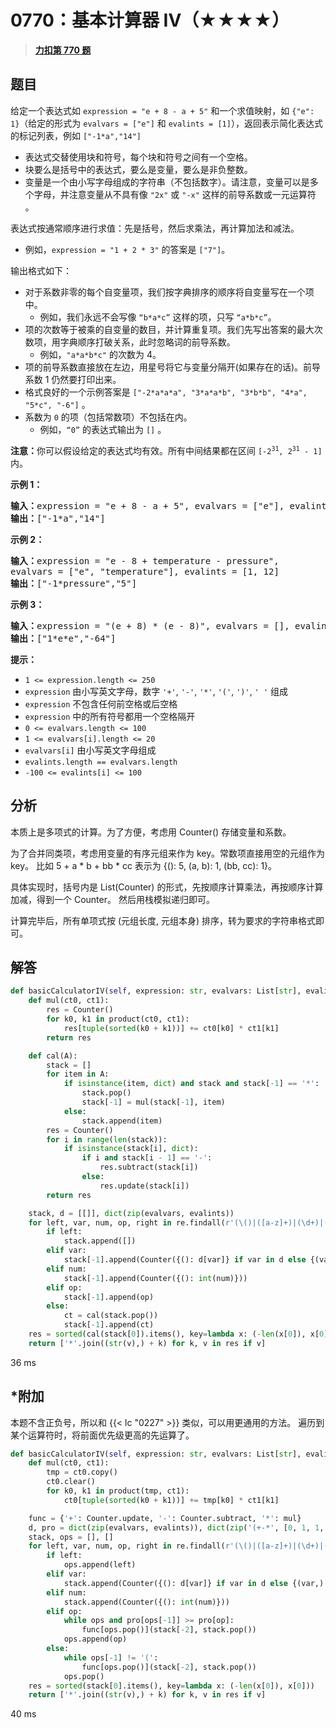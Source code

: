 # 0770：基本计算器 IV（★★★★）


> <u>**[力扣第 770 题](https://leetcode.cn/problems/basic-calculator-iv/)**</u>

## 题目

<p>给定一个表达式如 <code>expression = "e + 8 - a + 5"</code> 和一个求值映射，如 <code>{"e": 1}</code>（给定的形式为 <code>evalvars = ["e"]</code> 和 <code>evalints = [1]</code>），返回表示简化表达式的标记列表，例如 <code>["-1*a","14"]</code></p>

<ul>
<li>表达式交替使用块和符号，每个块和符号之间有一个空格。</li>
<li>块要么是括号中的表达式，要么是变量，要么是非负整数。</li>
<li>变量是一个由小写字母组成的字符串（不包括数字）。请注意，变量可以是多个字母，并注意变量从不具有像 <code>"2x"</code> 或 <code>"-x"</code> 这样的前导系数或一元运算符 。</li>
</ul>

<p>表达式按通常顺序进行求值：先是括号，然后求乘法，再计算加法和减法。</p>

<ul>
<li>例如，<code>expression = "1 + 2 * 3"</code> 的答案是 <code>["7"]</code>。</li>
</ul>

<p>输出格式如下：</p>

<ul>
<li>对于系数非零的每个自变量项，我们按字典排序的顺序将自变量写在一个项中。
<ul>
<li>例如，我们永远不会写像 <code>“b*a*c”</code> 这样的项，只写 <code>“a*b*c”</code>。</li>
</ul>
</li>
<li>项的次数等于被乘的自变量的数目，并计算重复项。我们先写出答案的最大次数项，用字典顺序打破关系，此时忽略词的前导系数。
<ul>
<li>例如，<code>"a*a*b*c"</code> 的次数为 4。</li>
</ul>
</li>
<li>项的前导系数直接放在左边，用星号将它与变量分隔开(如果存在的话)。前导系数 1 仍然要打印出来。</li>
<li>格式良好的一个示例答案是 <code>["-2*a*a*a", "3*a*a*b", "3*b*b", "4*a", "5*c", "-6"]</code> 。</li>
<li>系数为 <code>0</code> 的项（包括常数项）不包括在内。
<ul>
<li>例如，<code>“0”</code> 的表达式输出为 <code>[]</code> 。</li>
</ul>
</li>
</ul>

<p><strong>注意：</strong>你可以假设给定的表达式均有效。所有中间结果都在区间 <code>[-2<sup>31</sup>, 2<sup>31</sup> - 1]</code> 内。</p>



<p><strong>示例 1：</strong></p>

<pre>
<strong>输入：</strong>expression = "e + 8 - a + 5", evalvars = ["e"], evalints = [1]
<strong>输出：</strong>["-1*a","14"]
</pre>

<p><strong>示例 2：</strong></p>

<pre>
<strong>输入：</strong>expression = "e - 8 + temperature - pressure",
evalvars = ["e", "temperature"], evalints = [1, 12]
<strong>输出：</strong>["-1*pressure","5"]
</pre>

<p><strong>示例 3：</strong></p>

<pre>
<strong>输入：</strong>expression = "(e + 8) * (e - 8)", evalvars = [], evalints = []
<strong>输出：</strong>["1*e*e","-64"]
</pre>



<p><strong>提示：</strong></p>

<ul>
<li><code>1 &lt;= expression.length &lt;= 250</code></li>
<li><code>expression</code> 由小写英文字母，数字 <code>'+'</code>, <code>'-'</code>, <code>'*'</code>, <code>'('</code>, <code>')'</code>, <code>' '</code> 组成</li>
<li><code>expression</code> 不包含任何前空格或后空格</li>
<li><code>expression</code> 中的所有符号都用一个空格隔开</li>
<li><code>0 &lt;= evalvars.length &lt;= 100</code></li>
<li><code>1 &lt;= evalvars[i].length &lt;= 20</code></li>
<li><code>evalvars[i]</code> 由小写英文字母组成</li>
<li><code>evalints.length == evalvars.length</code></li>
<li><code>-100 &lt;= evalints[i] &lt;= 100</code></li>
</ul>


## 分析

本质上是多项式的计算。为了方便，考虑用 Counter() 存储变量和系数。

为了合并同类项，考虑用变量的有序元组来作为 key。常数项直接用空的元组作为 key。
比如 5 + a * b + bb * cc 表示为 {(): 5, (a, b): 1, (bb, cc): 1}。

具体实现时，括号内是 List(Counter) 的形式，先按顺序计算乘法，再按顺序计算加减，得到一个 Counter。
然后用栈模拟递归即可。

计算完毕后，所有单项式按 (元组长度, 元组本身) 排序，转为要求的字符串格式即可。

## 解答

```python
def basicCalculatorIV(self, expression: str, evalvars: List[str], evalints: List[int]) -> List[str]:
    def mul(ct0, ct1):
        res = Counter()
        for k0, k1 in product(ct0, ct1):
            res[tuple(sorted(k0 + k1))] += ct0[k0] * ct1[k1]
        return res

    def cal(A):
        stack = []
        for item in A:
            if isinstance(item, dict) and stack and stack[-1] == '*':
                stack.pop()
                stack[-1] = mul(stack[-1], item)
            else:
                stack.append(item)
        res = Counter()
        for i in range(len(stack)):
            if isinstance(stack[i], dict):
                if i and stack[i - 1] == '-':
                    res.subtract(stack[i])
                else:
                    res.update(stack[i])
        return res

    stack, d = [[]], dict(zip(evalvars, evalints))
    for left, var, num, op, right in re.findall(r'(\()|([a-z]+)|(\d+)|([-+*])|(\))', expression):
        if left:
            stack.append([])
        elif var:
            stack[-1].append(Counter({(): d[var]} if var in d else {(var,): 1}))
        elif num:
            stack[-1].append(Counter({(): int(num)}))
        elif op:
            stack[-1].append(op)
        else:
            ct = cal(stack.pop())
            stack[-1].append(ct)
    res = sorted(cal(stack[0]).items(), key=lambda x: (-len(x[0]), x[0]))
    return ['*'.join((str(v),) + k) for k, v in res if v]
```
36 ms

## *附加

本题不含正负号，所以和 {{< lc "0227" >}} 类似，可以用更通用的方法。
遍历到某个运算符时，将前面优先级更高的先运算了。
	
```python
def basicCalculatorIV(self, expression: str, evalvars: List[str], evalints: List[int]) -> List[str]:
    def mul(ct0, ct1):
        tmp = ct0.copy()
        ct0.clear()
        for k0, k1 in product(tmp, ct1):
            ct0[tuple(sorted(k0 + k1))] += tmp[k0] * ct1[k1]

    func = {'+': Counter.update, '-': Counter.subtract, '*': mul}
    d, pro = dict(zip(evalvars, evalints)), dict(zip('(+-*', [0, 1, 1, 2]))
    stack, ops = [], []
    for left, var, num, op, right in re.findall(r'(\()|([a-z]+)|(\d+)|([-+*])|(\))', expression + '+'):
        if left:
            ops.append(left)
        elif var:
            stack.append(Counter({(): d[var]} if var in d else {(var,): 1}))
        elif num:
            stack.append(Counter({(): int(num)}))
        elif op:
            while ops and pro[ops[-1]] >= pro[op]:
                func[ops.pop()](stack[-2], stack.pop())
            ops.append(op)
        else:
            while ops[-1] != '(':
                func[ops.pop()](stack[-2], stack.pop())
            ops.pop()
    res = sorted(stack[0].items(), key=lambda x: (-len(x[0]), x[0]))
    return ['*'.join((str(v),) + k) for k, v in res if v]
```
40 ms
